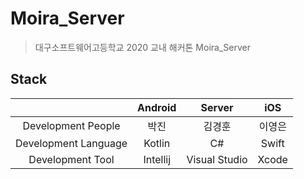 # Moira_Server
> 대구소프트웨어고등학교 2020 교내 해커톤 Moira_Server

## Stack
||Android|Server|iOS|
|:-----------:|:-----:|:-----:|:-----:|
|Development People|박진|김경훈|이영은|
|Development Language|Kotlin|C#|Swift|
|Development Tool|Intellij|Visual Studio|Xcode|
